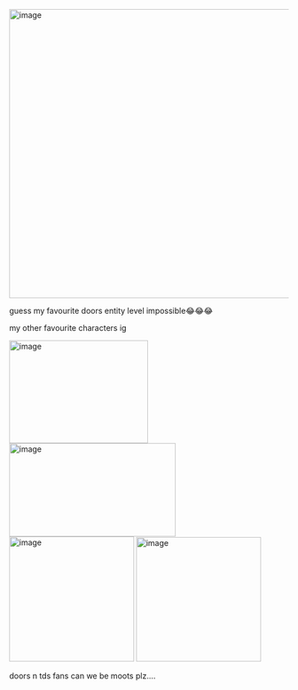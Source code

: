 <img width="624" height="520" alt="image" src="https://github.com/user-attachments/assets/0f9063d9-01d3-45d8-b883-1862ce6d22b9" />

guess my favourite doors entity level impossible😂😂😂

my other favourite characters ig

<img width="250" height="185" alt="image" src="https://github.com/user-attachments/assets/69dfb77d-abe2-4a3a-847c-524db3b9b0b4" 
  /> <img width="300" height="168" alt="image" src="https://github.com/user-attachments/assets/ae52f660-ed19-402a-a1ee-8593a66e6070" />
<img width="225" height="225" alt="image" src="https://github.com/user-attachments/assets/473d9c2d-2152-4471-9fa7-4c0a9ce60a54" /> <img width="225" height="224" alt="image" src="https://github.com/user-attachments/assets/03a9e38e-69a2-41f8-a32c-28643c5a2a33" />

doors n tds fans can we be moots plz....



